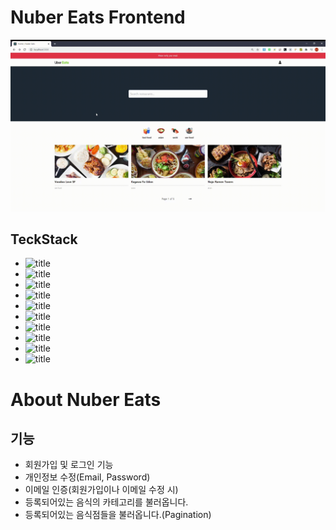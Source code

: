 # Nuber Eats Frontend

![preview](https://github.com/EungyuCho/nuber-eats-frontend/blob/master/docs/images/preview.gif)

## TeckStack

- ![title](https://img.shields.io/badge/-TypeScript-007ACC?&logo=TypeScript&logoColor=white)
- ![title](https://img.shields.io/badge/-React-61DAFB?&logo=react&logoColor=white)
- ![title](https://img.shields.io/badge/-Creat_React_App-09D3AC?&logo=react&logoColor=white)
- ![title](https://img.shields.io/badge/-Jest-C21325?&logo=jest&logoColor=white)
- ![title](https://img.shields.io/badge/-Apollo%20GraphQL-311C87?&logo=Apollo%20GraphQL&logoColor=white)
- ![title](https://img.shields.io/badge/-Tailwind%20CSS-38B2AC?&logo=Tailwind%20CSS&logoColor=white)
- ![title](https://img.shields.io/badge/-Cypress-17202C?&logo=Cypress&logoColor=white)
- ![title](https://img.shields.io/badge/-NPM-CB3837?&logo=NPM&logoColor=white)
- ![title](https://img.shields.io/badge/-ESLint-4B32C3?&logo=ESLint&logoColor=white)
- ![title](https://img.shields.io/badge/-Prettier-F7B93E?&logo=Prettier&logoColor=white)

# About Nuber Eats

## 기능

- 회원가입 및 로그인 기능
- 개인정보 수정(Email, Password)
- 이메일 인증(회원가입이나 이메일 수정 시)
- 등록되어있는 음식의 카테고리를 불러옵니다.
- 등록되어있는 음식점들을 불러옵니다.(Pagination)
